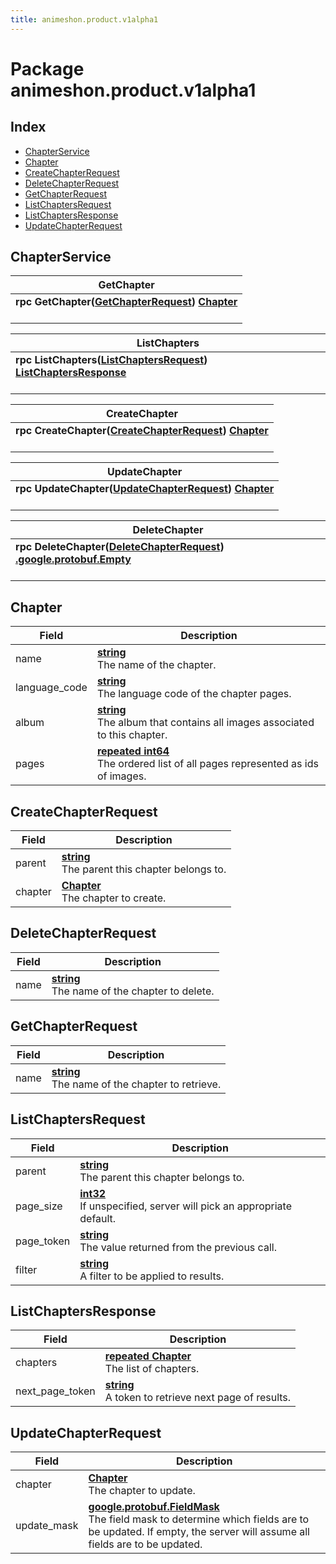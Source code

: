 ```yaml
---
title: animeshon.product.v1alpha1
---
```


# Package animeshon.product.v1alpha1

## Index
- [ChapterService](#animeshon.product.v1alpha1.ChapterService)
- [Chapter](#animeshon.product.v1alpha1.Chapter)
- [CreateChapterRequest](#animeshon.product.v1alpha1.CreateChapterRequest)
- [DeleteChapterRequest](#animeshon.product.v1alpha1.DeleteChapterRequest)
- [GetChapterRequest](#animeshon.product.v1alpha1.GetChapterRequest)
- [ListChaptersRequest](#animeshon.product.v1alpha1.ListChaptersRequest)
- [ListChaptersResponse](#animeshon.product.v1alpha1.ListChaptersResponse)
- [UpdateChapterRequest](#animeshon.product.v1alpha1.UpdateChapterRequest)

## <span id="animeshon.product.v1alpha1.ChapterService">ChapterService</span>



| <span id="animeshon.product.v1alpha1.ChapterService.GetChapter">GetChapter</span> |
| --- |
| **rpc GetChapter([GetChapterRequest](#animeshon.product.v1alpha1.GetChapterRequest)) [Chapter](#animeshon.product.v1alpha1.Chapter)**<br/><br/> |

| <span id="animeshon.product.v1alpha1.ChapterService.ListChapters">ListChapters</span> |
| --- |
| **rpc ListChapters([ListChaptersRequest](#animeshon.product.v1alpha1.ListChaptersRequest)) [ListChaptersResponse](#animeshon.product.v1alpha1.ListChaptersResponse)**<br/><br/> |

| <span id="animeshon.product.v1alpha1.ChapterService.CreateChapter">CreateChapter</span> |
| --- |
| **rpc CreateChapter([CreateChapterRequest](#animeshon.product.v1alpha1.CreateChapterRequest)) [Chapter](#animeshon.product.v1alpha1.Chapter)**<br/><br/> |

| <span id="animeshon.product.v1alpha1.ChapterService.UpdateChapter">UpdateChapter</span> |
| --- |
| **rpc UpdateChapter([UpdateChapterRequest](#animeshon.product.v1alpha1.UpdateChapterRequest)) [Chapter](#animeshon.product.v1alpha1.Chapter)**<br/><br/> |

| <span id="animeshon.product.v1alpha1.ChapterService.DeleteChapter">DeleteChapter</span> |
| --- |
| **rpc DeleteChapter([DeleteChapterRequest](#animeshon.product.v1alpha1.DeleteChapterRequest)) [.google.protobuf.Empty](#google.protobuf.Empty)**<br/><br/> |


## <span id="animeshon.product.v1alpha1.Chapter">Chapter</span>



| Field | Description |
| --- | --- |
| name | **[ string](#string)**<br/>The name of the chapter. |
| language_code | **[ string](#string)**<br/>The language code of the chapter pages. |
| album | **[ string](#string)**<br/>The album that contains all images associated to this chapter. |
| pages | **[repeated int64](#int64)**<br/>The ordered list of all pages represented as ids of images. |

## <span id="animeshon.product.v1alpha1.CreateChapterRequest">CreateChapterRequest</span>



| Field | Description |
| --- | --- |
| parent | **[ string](#string)**<br/>The parent this chapter belongs to. |
| chapter | **[ Chapter](#Chapter)**<br/>The chapter to create. |

## <span id="animeshon.product.v1alpha1.DeleteChapterRequest">DeleteChapterRequest</span>



| Field | Description |
| --- | --- |
| name | **[ string](#string)**<br/>The name of the chapter to delete. |

## <span id="animeshon.product.v1alpha1.GetChapterRequest">GetChapterRequest</span>



| Field | Description |
| --- | --- |
| name | **[ string](#string)**<br/>The name of the chapter to retrieve. |

## <span id="animeshon.product.v1alpha1.ListChaptersRequest">ListChaptersRequest</span>



| Field | Description |
| --- | --- |
| parent | **[ string](#string)**<br/>The parent this chapter belongs to. |
| page_size | **[ int32](#int32)**<br/>If unspecified, server will pick an appropriate default. |
| page_token | **[ string](#string)**<br/>The value returned from the previous call. |
| filter | **[ string](#string)**<br/>A filter to be applied to results. |

## <span id="animeshon.product.v1alpha1.ListChaptersResponse">ListChaptersResponse</span>



| Field | Description |
| --- | --- |
| chapters | **[repeated Chapter](#Chapter)**<br/>The list of chapters. |
| next_page_token | **[ string](#string)**<br/>A token to retrieve next page of results. |

## <span id="animeshon.product.v1alpha1.UpdateChapterRequest">UpdateChapterRequest</span>



| Field | Description |
| --- | --- |
| chapter | **[ Chapter](#Chapter)**<br/>The chapter to update. |
| update_mask | **[ google.protobuf.FieldMask](#google.protobuf.FieldMask)**<br/>The field mask to determine which fields are to be updated. If empty, the server will assume all fields are to be updated. |
